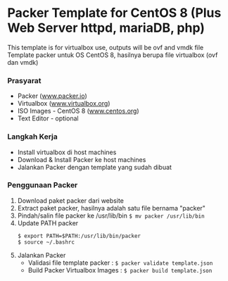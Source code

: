 # Packer Template for CentOS 8 (Plus Web Server httpd, mariaDB, php)

This template is for virtualbox use, outputs will be ovf and vmdk file
Template packer untuk OS CentOS 8, hasilnya berupa file virtualbox (ovf dan vmdk)

### Prasyarat
  * Packer (www.packer.io)
  * Virtualbox (www.virtualbox.org)
  * ISO Images - CentOS 8 (www.centos.org)
  * Text Editor - optional

### Langkah Kerja
  - Install virtualbox di host machines
  - Download & Install Packer ke host machines
  - Jalankan Packer dengan template yang sudah dibuat

### Penggunaan Packer
  1. Download paket packer dari website
  2. Extract paket packer, hasilnya adalah satu file bernama "packer"
  3. Pindah/salin file packer ke /usr/lib/bin
      `$ mv packer /usr/lib/bin`
  4. Update PATH packer
      ```
      $ export PATH=$PATH:/usr/lib/bin/packer
      $ source ~/.bashrc
      ```
  5. Jalankan Packer
      * Validasi file template packer :
          `$ packer validate template.json`
      * Build Packer Virtualbox Images :
          `$ packer build template.json`
  
  
